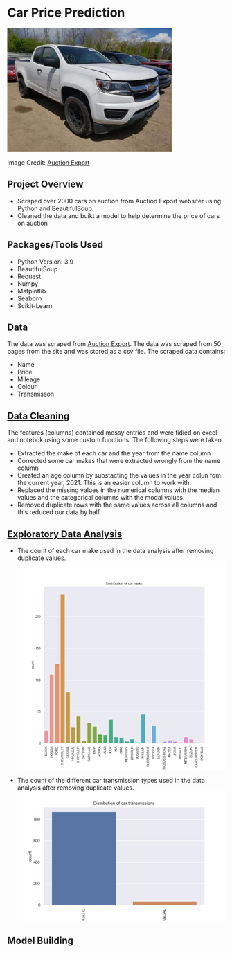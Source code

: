 # Car Price Prediction
![Car Image](/images/car_image.JPG)

Image Credit: [Auction Export](https://www.auctionexport.com/)

## Project Overview
* Scraped over 2000 cars on auction from Auction Export websiter using Python and BeautifulSoup.
* Cleaned the data and buikt a model to help determine the price of cars on auction

## Packages/Tools Used
* Python Version: 3.9
* BeautifulSoup
* Request
* Numpy
* Matplotlib
* Seaborn
* Scikit-Learn

## Data
The data was scraped from [Auction Export](https://www.auctionexport.com/). The data was scraped from 50 pages from the site and was stored as a csv file. The scraped data contains:
* Name
* Price
* Mileage
* Colour
* Transmisson

## [Data Cleaning](https://github.com/VictorUmunna/Car-Price-Prediction/blob/master/data_cleaning.ipynb) 
The features (columns) contained messy entries and were tidied on excel and notebok using some custom functions. The following steps were taken.
* Extracted the make of each car and the year from the name column
* Corrected some car makes that were extracted wrongly from the name column
* Created an age column by substacting the values in the year colun fom the current year, 2021. This is an easier column to work with.
* Replaced the missing values in the numerical columns with the median values and the categorical columns with the modal values.
* Removed duplicate rows with the same values across all columns and this reduced our data by half.

## [Exploratory Data Analysis](https://github.com/VictorUmunna/Car-Price-Prediction/blob/master/exploratory_analysis.ipynb)
* The count of each car make used in the data analysis after removing duplicate values.
![Car make distribution](/images/distribution-of-car-make.png)

* The count of the different car transmission types used in the data analysis after removing duplicate values.
![Car transmission distribution](/images/distribution-of-car-transmission.png)

## Model Building
